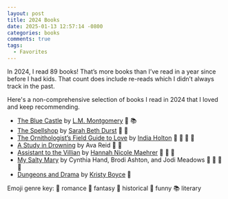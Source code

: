 ```yaml
---
layout: post
title: 2024 Books
date: 2025-01-13 12:57:14 -0800
categories: books
comments: true
tags:
  - Favorites
---
```

In 2024, I read 89 books! That’s more books than I’ve read in a year since before I had kids. That count does include re-reads which I didn’t always track in the past. 

Here's a non-comprehensive selection of books I read in 2024 that I loved and keep recommending. 

- [The Blue Castle](/2024/05-26-TheBlueCastle/) by [L.M. Montgomery](https://lmmonline.org/) 💖 📚
- [The Spellshop](/2024/09-03-TheSpellshop/) by [Sarah Beth Durst](http://sarahbethdurst.com) 💖 🦄
- [The Ornithologist’s Field Guide to Love](/2024/07-14-TheOrnithologistsFieldGuide/) by [India Holton](https://www.indiaholton.com) 💖 🦄 📜 🤣
- [A Study in Drowning](https://www.harpercollins.com/products/a-study-in-drowning-collectors-deluxe-limited-edition-ava-reid?variant=42431715934242) by Ava Reid 💖 🦄
- [Assistant to the Villian](https://hannahnicolemae.com/assistant-to-the-villain/) by [Hannah Nicole Maehrer](https://hannahnicolemae.com) 💖 🦄 🤣
- [My Salty Mary](/2024/09-09-MySaltyMary/) by Cynthia Hand, Brodi Ashton, and Jodi Meadows 💖 🦄 📜 🤣
- [Dungeons and Drama](https://www.kristyboyceauthor.com/dungeons-drama) by [Kristy Boyce](https://www.kristyboyceauthor.com) 💖

Emoji genre key:
💖 romance
🦄 fantasy
📜 historical
🤣 funny
📚 literary
